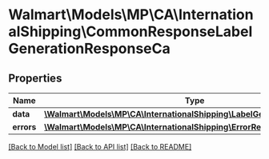 # Walmart\Models\MP\CA\InternationalShipping\CommonResponseLabelGenerationResponseCa

## Properties

Name | Type | Description | Notes
------------ | ------------- | ------------- | -------------
**data** | [**\Walmart\Models\MP\CA\InternationalShipping\LabelGenerationResponseCa**](LabelGenerationResponseCa.md) |  | [optional]
**errors** | [**\Walmart\Models\MP\CA\InternationalShipping\ErrorResponse[]**](ErrorResponse.md) | errors | [optional]


[[Back to Model list]](./) [[Back to API list]](../../../../../README.md#supported-apis) [[Back to README]](../../../../../README.md)
